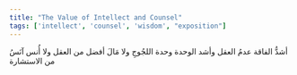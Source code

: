 ```yaml
---
title: "The Value of Intellect and Counsel"
tags: ['intellect', 'counsel', 'wisdom', "exposition"]
---
```


 أشدُّ الفاقة عدمُ العقل وأشد الوحدة وحدة اللجُوجِ ولا مَالَ أفضل من العقل ولا أُنس آنَسُ من الاستشارة
